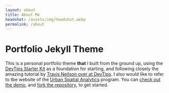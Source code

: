 ```yaml
---
layout: about
title: About Me
headshot: /assets/img/headshot.webp
permalink: /about
---
```


# Portfolio Jekyll Theme

This is a personal portfolio theme **that** I built from the ground up, using the [DevTips Starter Kit](http://devtipsstarterkit.com/) as a foundation for starting, and following closely the amazing tutorial by [Travis Neilson over at DevTips](https://www.youtube.com/watch?v=T6jKLsxbFg4&list=PL0CB3OvPhDA_STygmp3sDenx3UpdOMk7P). I also would like to refer to tbe website of the [Urban Spatial Analytics](https://www.design.upenn.edu/urban-spatial-analytics/) program. You can [check out the demo](lenpaul.github.io/portfolio-jekyll-theme/), and [fork the repository](https://github.com/LeNPaul/portfolio-jekyll-theme/fork), to get started.
